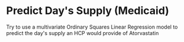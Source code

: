 # Predict Day's Supply (Medicaid)

Try to use a multivariate Ordinary Squares Linear Regression model to predict the day's supply an HCP would provide of Atorvastatin 
